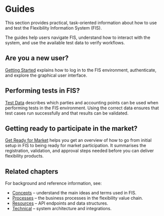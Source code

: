 # Guides

This section provides practical, task-oriented information about how to use and
test the Flexibility Information System (FIS).  

The guides help users navigate FIS, understand how to
interact with the system, and use the available test data to verify workflows.

## Are you a new user?

[Getting Started](getting-started.md) explains how to log in to the FIS
environment, authenticate, and explore the graphical user interface.  

## Performing tests in FIS?

[Test Data](test-data.md) describes which parties and accounting points
can be used when performing tests in the FIS environment.
Using the correct data ensures that test cases run successfully and that results
can be validated.

## Getting ready to participate in the market?

[Get Ready for Market](get-ready-for-market.md) helps you get an overview
of how to go from initial setup in FIS to being ready for market participation.
It summarises the registration, validation, and approval steps needed before
you can deliver flexibility products.

## Related chapters

For background and reference information, see:

* [Concepts](concepts/index.md) – understand the main ideas and terms used
in FIS.
* [Processes](../processes/index.md) – the business processes in the flexibility
value chain.
* [Resources](../resources/index.md) – API endpoints and data structures.
* [Technical](../technical/index.md) – system architecture and integrations.
